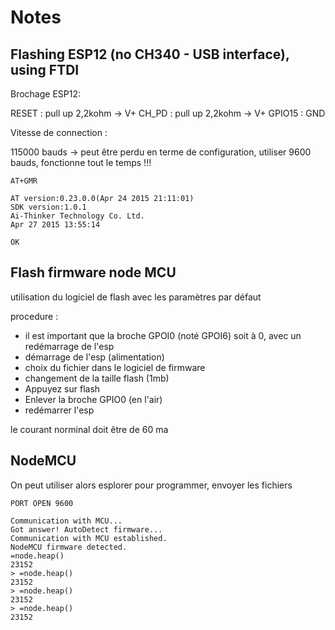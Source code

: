 # Notes



## Flashing ESP12 (no CH340 - USB interface), using FTDI

Brochage ESP12:

RESET : pull up 2,2kohm -> V+
CH_PD : pull up 2,2kohm -> V+
GPIO15 : GND



Vitesse de connection :

115000 bauds -> peut être perdu en terme de configuration, utiliser 9600 bauds, fonctionne tout le temps !!! 


	AT+GMR
	
	AT version:0.23.0.0(Apr 24 2015 21:11:01)
	SDK version:1.0.1
	Ai-Thinker Technology Co. Ltd.
	Apr 27 2015 13:55:14
	
	OK

## Flash firmware node MCU

utilisation du logiciel de flash avec les paramètres par défaut

procedure :


- il est important que la broche GPOI0 (noté GPOI6) soit à 0, avec un redémarrage de l'esp
- démarrage de l'esp (alimentation)
- choix du fichier dans le logiciel de firmware
- changement de la taille flash (1mb)
- Appuyez sur flash
- Enlever la broche GPIO0 (en l'air)
- redémarrer l'esp

le courant norminal doit être de 60 ma





## NodeMCU

On peut utiliser alors esplorer pour programmer, envoyer les fichiers
	

	PORT OPEN 9600
	
	Communication with MCU...
	Got answer! AutoDetect firmware...
	Communication with MCU established.
	NodeMCU firmware detected.
	=node.heap()
	23152
	> =node.heap()
	23152
	> =node.heap()
	23152
	> =node.heap()
	23152



